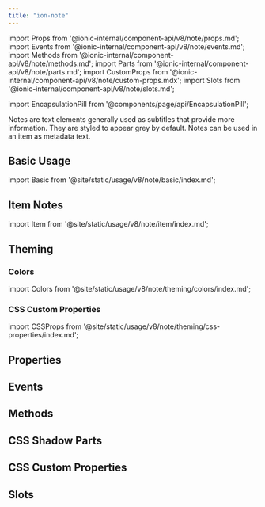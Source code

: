 ```yaml
---
title: "ion-note"
---
```

import Props from '@ionic-internal/component-api/v8/note/props.md';
import Events from '@ionic-internal/component-api/v8/note/events.md';
import Methods from '@ionic-internal/component-api/v8/note/methods.md';
import Parts from '@ionic-internal/component-api/v8/note/parts.md';
import CustomProps from '@ionic-internal/component-api/v8/note/custom-props.mdx';
import Slots from '@ionic-internal/component-api/v8/note/slots.md';

<head>
  <title>ion-note: Note Text Elements for iOS and Android Ionic Apps</title>
  <meta name="description" content="ion-notes are text elements generally used as subtitles that provide more information. Learn how notes can be used and styled on iOS and Android Ionic apps." />
</head>

import EncapsulationPill from '@components/page/api/EncapsulationPill';

<EncapsulationPill type="shadow" />

Notes are text elements generally used as subtitles that provide more information. They are styled to appear grey by default. Notes can be used in an item as metadata text.

## Basic Usage

import Basic from '@site/static/usage/v8/note/basic/index.md';

<Basic />

## Item Notes

import Item from '@site/static/usage/v8/note/item/index.md';

<Item />

## Theming

### Colors

import Colors from '@site/static/usage/v8/note/theming/colors/index.md';

<Colors />

### CSS Custom Properties

import CSSProps from '@site/static/usage/v8/note/theming/css-properties/index.md';

<CSSProps />


## Properties
<Props />

## Events
<Events />

## Methods
<Methods />

## CSS Shadow Parts
<Parts />

## CSS Custom Properties
<CustomProps />

## Slots
<Slots />

